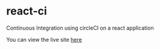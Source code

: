 # react-ci
Continuous Integration using circleCI on a react application

You can view the live site [here](https://www.google.com)
